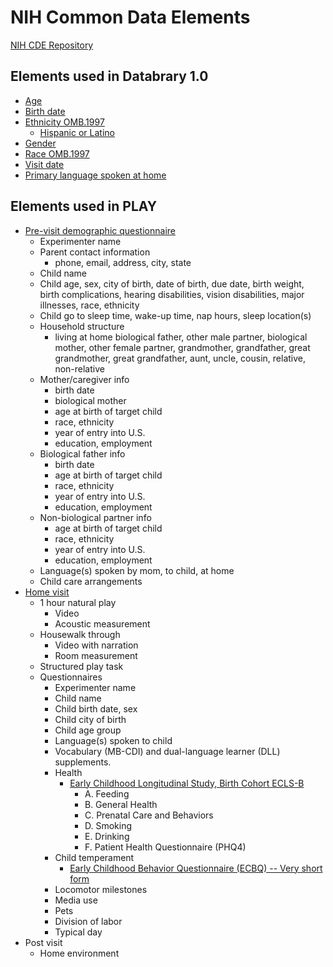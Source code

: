# NIH Common Data Elements

[NIH CDE Repository](https://cde.nlm.nih.gov/home)

## Elements used in Databrary 1.0

- [Age](https://cde.nlm.nih.gov/deView?tinyId=XkjgY8cihig)
- [Birth date](https://cde.nlm.nih.gov/deView?tinyId=X1mJv5j3jx)
- [Ethnicity OMB.1997](https://cde.nlm.nih.gov/deView?tinyId=myZHtS5bSU)
  - [Hispanic or Latino](https://cde.nlm.nih.gov/deView?tinyId=7kLeoUcinox)
- [Gender](https://cde.nlm.nih.gov/deView?tinyId=7kTLRJlzx)
- [Race OMB.1997](https://cde.nlm.nih.gov/deView?tinyId=ZkrSwdels)
- [Visit date](https://cde.nlm.nih.gov/deView?tinyId=HFYxVCq1hA2)
- [Primary language spoken at home](https://cde.nlm.nih.gov/deView?tinyId=Qydcf3IH1v)

## Elements used in PLAY

- [Pre-visit demographic questionnaire](https://www.play-project.org/collection.html#Participant_Recruitment)
  - Experimenter name
  - Parent contact information
    - phone, email, address, city, state
  - Child name
  - Child age, sex, city of birth, date of birth, due date, birth weight, birth complications, hearing disabilities, vision disabilities, major illnesses, race, ethnicity
  - Child go to sleep time, wake-up time, nap hours, sleep location(s)
  - Household structure
    - living at home biological father, other male partner, biological mother, other female partner, grandmother, grandfather, great grandmother, great grandfather, aunt, uncle, cousin, relative, non-relative
  - Mother/caregiver info
    - birth date
    - biological mother
    - age at birth of target child
    - race, ethnicity
    - year of entry into U.S.
    - education, employment
  - Biological father info
    - birth date
    - age at birth of target child
    - race, ethnicity
    - year of entry into U.S.
    - education, employment
  - Non-biological partner info
    - age at birth of target child
    - race, ethnicity
    - year of entry into U.S.
    - education, employment
  - Language(s) spoken by mom, to child, at home
  - Child care arrangements
- [Home visit](https://www.play-project.org/collection.html#Home_Visit)
  - 1 hour natural play
    - Video
    - Acoustic measurement
  - Housewalk through
    - Video with narration
    - Room measurement
  - Structured play task
  - Questionnaires
    - Experimenter name
    - Child name
    - Child birth date, sex
    - Child city of birth
    - Child age group
    - Language(s) spoken to child
    - Vocabulary (MB-CDI) and dual-language learner (DLL) supplements.
    - Health
      - [Early Childhood Longitudinal Study, Birth Cohort ECLS-B](https://nces.ed.gov/ecls/birth.asp)
        - A. Feeding
        - B. General Health
        - C. Prenatal Care and Behaviors
        - D. Smoking
        - E. Drinking
        - F. Patient Health Questionnaire (PHQ4)
    - Child temperament
      - [Early Childhood Behavior Questionnaire (ECBQ) -- Very short form](https://research.bowdoin.edu/rothbart-temperament-questionnaires/instrument-descriptions/the-early-childhood-behavior-questionnaire/#:~:text=The%20Early%20Childhood%20Behavior%20Questionnaire%20has%20been%20designed%20to%20assess,the%20following%20dimensions%20of%20temperament%3A&text=Cuddliness%3A%20Child's%20expression%20of%20enjoyment,being%20held%20by%20a%20caregiver.)
    - Locomotor milestones
    - Media use
    - Pets
    - Division of labor
    - Typical day
- Post visit
  - Home environment
